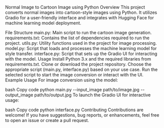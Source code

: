 Normal Image to Cartoon Image using Python
Overview
This project converts normal images into cartoon-style images using Python. It utilizes Gradio for a user-friendly interface and integrates with Hugging Face for machine learning model deployment.

File Structure
main.py: Main script to run the cartoon image generation.
requirements.txt: Contains the list of dependencies required to run the project.
utils.py: Utility functions used in the project for image processing.
model.py: Script that loads and processes the machine learning model for style transfer.
interface.py: Script that sets up the Gradio UI for interacting with the model.
Usage
Install Python 3.x and the required libraries from requirements.txt.
Clone or download the project repository.
Choose the appropriate script (main.py, interface.py) based on your use case.
Run the selected script to start the image conversion or interact with the UI.
Example Usage
For image conversion using the model:

bash
Copy code
python main.py --input_image path/to/image.jpg --output_image path/to/output.jpg
To launch the Gradio UI for interactive usage:

bash
Copy code
python interface.py
Contributing
Contributions are welcome! If you have suggestions, bug reports, or enhancements, feel free to open an issue or create a pull request.
